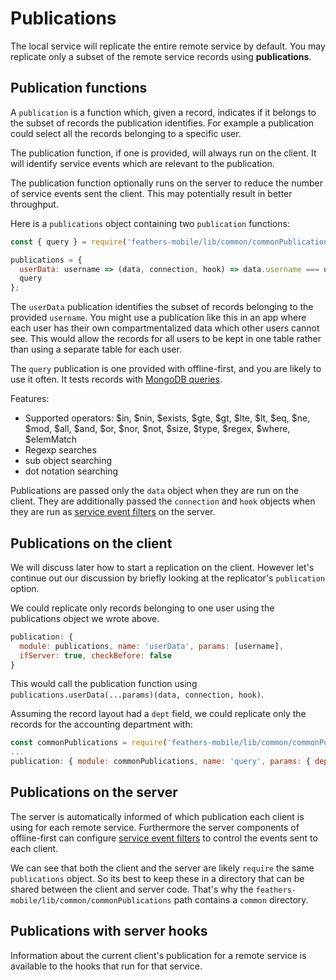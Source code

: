 # Publications

The local service will replicate the entire remote service by default.
You may replicate only a subset of the remote service records using **publications**.

## Publication functions

A `publication` is a function which, given a record,
indicates if it belongs to the subset of records the publication identifies.
For example a publication could select all the records belonging to a specific user.

The publication function, if one is provided, will always run on the client.
It will identify service events which are relevant to the publication.

The publication function optionally runs on the server
to reduce the number of service events sent the client.
This may potentially result in better throughput.

Here is a `publications` object containing two `publication` functions:
```javascript
const { query } = require('feathers-mobile/lib/common/commonPublications');

publications = {
  userData: username => (data, connection, hook) => data.username === username,
  query
};
```

The `userData` publication identifies the subset of records belonging to the provided `username`.
You might use a publication like this in an app where each user has their own compartmentalized data
which other users cannot see.
This would allow the records for all users to be kept in one table
rather than using a separate table for each user.

The `query` publication is one provided with offline-first,
and you are likely to use it often.
It tests records with [MongoDB queries](http://docs.mongodb.org/manual/reference/operator/query/).

Features:
* Supported operators: $in, $nin, $exists, $gte, $gt, $lte, $lt, $eq, $ne, $mod, $all, $and, $or,
$nor, $not, $size, $type, $regex, $where, $elemMatch
* Regexp searches
* sub object searching
* dot notation searching

Publications are passed only the `data` object when they are run on the client.
They are additionally passed the `connection` and `hook` objects when they are run as
[service event filters](https://docs.feathersjs.com/api/events.html#event-filtering)
on the server.

## Publications on the client

We will discuss later how to start a replication on the client.
However let's continue out our discussion by briefly looking
at the replicator's `publication` option.

We could replicate only records belonging to one user using the publications object
we wrote above.
```javascript
publication: {
  module: publications, name: 'userData', params: [username],
  ifServer: true, checkBefore: false
}
```

This would call the publication function using
`publications.userData(...params)(data, connection, hook)`.

Assuming the record layout had a `dept` field,
we could replicate only the records for the accounting department with:
```javascript
const commonPublications = require('feathers-mobile/lib/common/commonPublications');
...
publication: { module: commonPublications, name: 'query', params: { dept: 'acct' } }
```

## Publications on the server

The server is automatically informed of
which publication each client is using for each remote service.
Furthermore the server components of offline-first can configure
[service event filters](https://docs.feathersjs.com/api/events.html#event-filtering)
to control the events sent to each client.

We can see that both the client and the server are likely `require` the same `publications` object.
So its best to keep these in a directory that can be shared between the client and server code.
That's why the `feathers-mobile/lib/common/commonPublications` path contains a `common` directory.

## Publications with server hooks

Information about the current client's publication for a remote service is available
to the hooks that run for that service.
